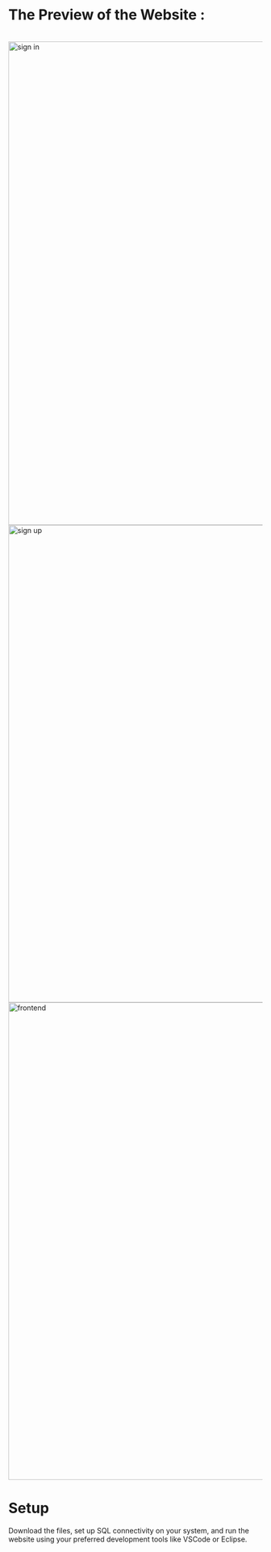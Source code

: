 <h1>The Preview of the Website :</h1><br>
<img width="958" alt="sign in" src="https://github.com/user-attachments/assets/3e4a0979-6c75-4b33-b806-030bb676fa02">
<img width="946" alt="sign up" src="https://github.com/user-attachments/assets/21d32407-f50d-4194-8e3d-af11c5a2fd0e">
<img width="946" alt="frontend" src="https://github.com/user-attachments/assets/66916a25-d98d-4c37-999d-23c30dda217a">
<h1>Setup</h1>
Download the files, set up SQL connectivity on your system, and run the website using your preferred development tools like VSCode or Eclipse.
